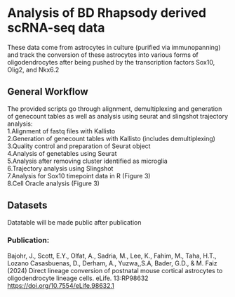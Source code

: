 # Analysis of BD Rhapsody derived scRNA-seq data
These data come from astrocytes in culture (purified via immunopanning) and track the conversion of these astrocytes into various forms of oligodendrocytes after being pushed by the transcription factors Sox10, Olig2, and Nkx6.2

## General Workflow
The provided scripts go through alignment, demultiplexing and generation of genecount tables as well as analysis using seurat and slingshot trajectory analysis: \
1.Alignment of fastq files with Kallisto \
2.Generation of genecount tables with Kallisto (includes demultiplexing)\
3.Quality control and preparation of Seurat object \
4.Analysis of genetables using Seurat \
5.Analysis after removing cluster identified as microglia \
6.Trajectory analysis using Slingshot \
7.Analysis for Sox10 timepoint data in R (Figure 3) \
8.Cell Oracle analysis (Figure 3) 

## Datasets
Datatable will be made public after publication

### Publication:
Bajohr, J., Scott, E.Y., Olfat, A., Sadria, M., Lee, K., Fahim, M., Taha, H.T., Lozano Casasbuenas, D., Derham, A., Yuzwa,,S.A, Bader, G.D., & M. Faiz (2024) Direct lineage conversion of postnatal mouse cortical astrocytes to oligodendrocyte lineage cells. eLife. 13:RP98632 https://doi.org/10.7554/eLife.98632.1
